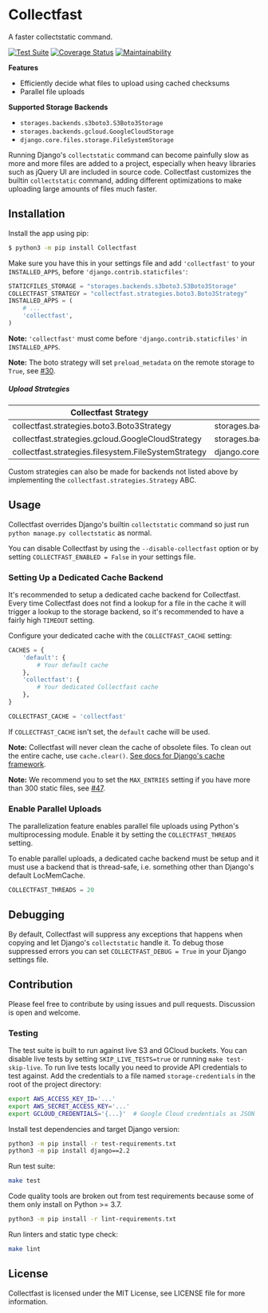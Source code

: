 # Collectfast

A faster collectstatic command.

[![Test Suite](https://github.com/antonagestam/collectfast/workflows/Test%20Suite/badge.svg)](https://github.com/antonagestam/collectfast/actions?query=workflow%3A%22Test+Suite%22+branch%3Amaster)
[![Coverage Status](https://coveralls.io/repos/github/antonagestam/collectfast/badge.svg?branch=master)](https://coveralls.io/github/antonagestam/collectfast?branch=master)
[![Maintainability](https://api.codeclimate.com/v1/badges/ae25f7543fea0bbccb01/maintainability)](https://codeclimate.com/github/antonagestam/collectfast/maintainability)

**Features**

- Efficiently decide what files to upload using cached checksums
- Parallel file uploads

**Supported Storage Backends**

- `storages.backends.s3boto3.S3Boto3Storage`
- `storages.backends.gcloud.GoogleCloudStorage`
- `django.core.files.storage.FileSystemStorage`

Running Django's `collectstatic` command can become painfully slow as more and
more files are added to a project, especially when heavy libraries such as
jQuery UI are included in source code. Collectfast customizes the builtin
`collectstatic` command, adding different optimizations to make uploading large
amounts of files much faster.


## Installation

Install the app using pip:

```bash
$ python3 -m pip install Collectfast
```

Make sure you have this in your settings file and add `'collectfast'` to your
`INSTALLED_APPS`, before `'django.contrib.staticfiles'`:

```python
STATICFILES_STORAGE = "storages.backends.s3boto3.S3Boto3Storage"
COLLECTFAST_STRATEGY = "collectfast.strategies.boto3.Boto3Strategy"
INSTALLED_APPS = (
    # ...
    'collectfast',
)
```

**Note:** `'collectfast'` must come before `'django.contrib.staticfiles'` in
`INSTALLED_APPS`.

**Note:** The boto strategy will set `preload_metadata` on the remote storage
to `True`, see [#30][issue-30].

[issue-30]: https://github.com/antonagestam/collectfast/issues/30

##### Upload Strategies

Collectfast Strategy|Storage Backend
---|---
collectfast.strategies.boto3.Boto3Strategy|storages.backends.s3boto3.S3Boto3Storage
collectfast.strategies.gcloud.GoogleCloudStrategy|storages.backends.gcloud.GoogleCloudStorage
collectfast.strategies.filesystem.FileSystemStrategy|django.core.files.storage.FileSystemStorage

Custom strategies can also be made for backends not listed above by
implementing the `collectfast.strategies.Strategy` ABC.


## Usage

Collectfast overrides Django's builtin `collectstatic` command so just run
`python manage.py collectstatic` as normal.

You can disable Collectfast by using the `--disable-collectfast` option or by
setting `COLLECTFAST_ENABLED = False` in your settings file.

### Setting Up a Dedicated Cache Backend

It's recommended to setup a dedicated cache backend for Collectfast. Every time
Collectfast does not find a lookup for a file in the cache it will trigger a
lookup to the storage backend, so it's recommended to have a fairly high
`TIMEOUT` setting.

Configure your dedicated cache with the `COLLECTFAST_CACHE` setting:

```python
CACHES = {
    'default': {
        # Your default cache
    },
    'collectfast': {
        # Your dedicated Collectfast cache
    },
}

COLLECTFAST_CACHE = 'collectfast'
```

If `COLLECTFAST_CACHE` isn't set, the `default` cache will be used.

**Note:** Collectfast will never clean the cache of obsolete files. To clean
out the entire cache, use `cache.clear()`. [See docs for Django's cache
framework][django-cache].

**Note:** We recommend you to set the `MAX_ENTRIES` setting if you have more
than 300 static files, see [#47][issue-47].

[django-cache]: https://docs.djangoproject.com/en/stable/topics/cache/
[issue-47]: https://github.com/antonagestam/collectfast/issues/47

### Enable Parallel Uploads

The parallelization feature enables parallel file uploads using Python's
multiprocessing module. Enable it by setting the `COLLECTFAST_THREADS` setting.

To enable parallel uploads, a dedicated cache backend must be setup and it must
use a backend that is thread-safe, i.e. something other than Django's default
LocMemCache.

```python
COLLECTFAST_THREADS = 20
```


## Debugging

By default, Collectfast will suppress any exceptions that happens when copying
and let Django's `collectstatic` handle it. To debug those suppressed errors
you can set `COLLECTFAST_DEBUG = True` in your Django settings file.


## Contribution

Please feel free to contribute by using issues and pull requests. Discussion is
open and welcome.

### Testing

The test suite is built to run against live S3 and GCloud buckets. You can
disable live tests by setting `SKIP_LIVE_TESTS=true` or running `make
test-skip-live`. To run live tests locally you need to provide API credentials
to test against. Add the credentials to a file named `storage-credentials` in
the root of the project directory:

```bash
export AWS_ACCESS_KEY_ID='...'
export AWS_SECRET_ACCESS_KEY='...'
export GCLOUD_CREDENTIALS='{...}'  # Google Cloud credentials as JSON
```

Install test dependencies and target Django version:

```bash
python3 -m pip install -r test-requirements.txt
python3 -m pip install django==2.2
```

Run test suite:

```bash
make test
```

Code quality tools are broken out from test requirements because some of them
only install on Python >= 3.7.

```bash
python3 -m pip install -r lint-requirements.txt
```

Run linters and static type check:

```bash
make lint
```


## License

Collectfast is licensed under the MIT License, see LICENSE file for more
information.
